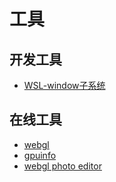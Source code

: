# 工具

## 开发工具

- [WSL-window子系统](../dev-note/wsl.md)

## 在线工具

- [webgl](https://webglreport.com/)
- [gpuinfo](http://gpuinfo.org/)
- [webgl photo editor](https://www.befunky.com/)

